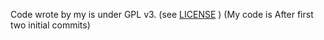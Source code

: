 Code wrote by my is under GPL v3.  (see
[LICENSE](LICENSE) )
(My code is After first two initial commits)